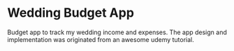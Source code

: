 # Wedding Budget App

Budget app to track my wedding income and expenses.
The app design and implementation was originated from an awesome udemy tutorial.
